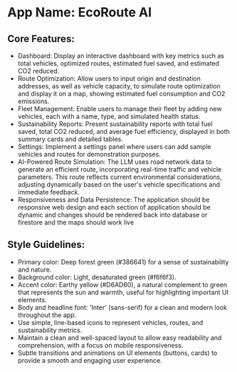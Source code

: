 # **App Name**: EcoRoute AI

## Core Features:

- Dashboard: Display an interactive dashboard with key metrics such as total vehicles, optimized routes, estimated fuel saved, and estimated CO2 reduced.
- Route Optimization: Allow users to input origin and destination addresses, as well as vehicle capacity, to simulate route optimization and display it on a map, showing estimated fuel consumption and CO2 emissions.
- Fleet Management: Enable users to manage their fleet by adding new vehicles, each with a name, type, and simulated health status.
- Sustainability Reports: Present sustainability reports with total fuel saved, total CO2 reduced, and average fuel efficiency, displayed in both summary cards and detailed tables.
- Settings: Implement a settings panel where users can add sample vehicles and routes for demonstration purposes.
- AI-Powered Route Simulation: The LLM uses road network data to generate an efficient route, incorporating real-time traffic and vehicle parameters. This route reflects current environmental considerations, adjusting dynamically based on the user's vehicle specifications and immediate feedback.
- Responsiveness and Data Persistence: The application should be responsive web design and each section of application should be dynamic and changes should be rendered back into database or firestore and the maps should work live

## Style Guidelines:

- Primary color: Deep forest green (#386641) for a sense of sustainability and nature.
- Background color: Light, desaturated green (#f6f6f3).
- Accent color: Earthy yellow (#D6AD60), a natural complement to green that represents the sun and warmth, useful for highlighting important UI elements.
- Body and headline font: 'Inter' (sans-serif) for a clean and modern look throughout the app.
- Use simple, line-based icons to represent vehicles, routes, and sustainability metrics.
- Maintain a clean and well-spaced layout to allow easy readability and comprehension, with a focus on mobile responsiveness.
- Subtle transitions and animations on UI elements (buttons, cards) to provide a smooth and engaging user experience.